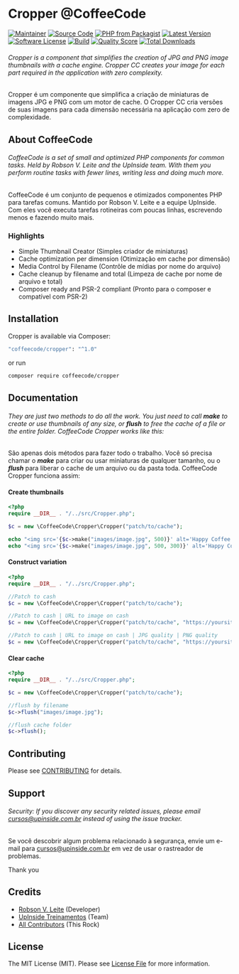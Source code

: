 # Cropper @CoffeeCode

[![Maintainer](http://img.shields.io/badge/maintainer-@robsonvleite-blue.svg?style=flat-square)](https://twitter.com/robsonvleite)
[![Source Code](http://img.shields.io/badge/source-coffeecode/cropper-blue.svg?style=flat-square)](https://github.com/robsonvleite/cropper)
[![PHP from Packagist](https://img.shields.io/packagist/php-v/coffeecode/cropper.svg?style=flat-square)](https://packagist.org/packages/coffeecode/cropper)
[![Latest Version](https://img.shields.io/github/release/robsonvleite/cropper.svg?style=flat-square)](https://github.com/robsonvleite/cropper/releases)
[![Software License](https://img.shields.io/badge/license-MIT-brightgreen.svg?style=flat-square)](LICENSE)
[![Build](https://img.shields.io/scrutinizer/build/g/robsonvleite/cropper.svg?style=flat-square)](https://scrutinizer-ci.com/g/robsonvleite/cropper)
[![Quality Score](https://img.shields.io/scrutinizer/g/robsonvleite/cropper.svg?style=flat-square)](https://scrutinizer-ci.com/g/robsonvleite/cropper)
[![Total Downloads](https://img.shields.io/packagist/dt/coffeecode/cropper.svg?style=flat-square)](https://packagist.org/packages/coffeecode/cropper)

###### Cropper is a component that simplifies the creation of JPG and PNG image thumbnails with a cache engine. Cropper CC creates your image for each part required in the application with zero complexity.

Cropper é um componente que simplifica a criação de miniaturas de imagens JPG e PNG com um motor de cache. O Cropper CC cria versões de suas imagens para cada dimensão necessária na aplicação com zero de complexidade.

## About CoffeeCode

###### CoffeeCode is a set of small and optimized PHP components for common tasks. Held by Robson V. Leite and the UpInside team. With them you perform routine tasks with fewer lines, writing less and doing much more.

CoffeeCode é um conjunto de pequenos e otimizados componentes PHP para tarefas comuns. Mantido por Robson V. Leite e a equipe UpInside. Com eles você executa tarefas rotineiras com poucas linhas, escrevendo menos e fazendo muito mais.

### Highlights

- Simple Thumbnail Creator (Simples criador de miniaturas)
- Cache optimization per dimension (Otimização em cache por dimensão)
- Media Control by Filename (Contrôle de mídias por nome do arquivo)
- Cache cleanup by filename and total (Limpeza de cache por nome de arquivo e total)
- Composer ready and PSR-2 compliant (Pronto para o composer e compatível com PSR-2)

## Installation

Cropper is available via Composer:

```bash
"coffeecode/cropper": "^1.0"
```

or run

```bash
composer require coffeecode/cropper
```

## Documentation

###### They are just two methods to do all the work. You just need to call ***make*** to create or use thumbnails of any size, or ***flush*** to free the cache of a file or the entire folder. CoffeeCode Cropper works like this:

São apenas dois métodos para fazer todo o trabalho. Você só precisa chamar o ***make*** para criar ou usar miniaturas de qualquer tamanho, ou o ***flush*** para liberar o cache de um arquivo ou da pasta toda. CoffeeCode Cropper funciona assim:

#### Create thumbnails

```php
<?php
require __DIR__ . "/../src/Cropper.php";

$c = new \CoffeeCode\Cropper\Cropper("patch/to/cache");

echo "<img src='{$c->make("images/image.jpg", 500)}' alt='Happy Coffee' title='Happy Coffee'>";
echo "<img src='{$c->make("images/image.jpg", 500, 300)}' alt='Happy Coffee' title='Happy Coffee'>";
```

#### Construct variation
```php
<?php
require __DIR__ . "/../src/Cropper.php";

//Patch to cash
$c = new \CoffeeCode\Cropper\Cropper("patch/to/cache");

//Patch to cash | URL to image on cash
$c = new \CoffeeCode\Cropper\Cropper("patch/to/cache", "https://yoursite.com/patch/to/cache");

//Patch to cash | URL to image on cash | JPG quality | PNG quality
$c = new \CoffeeCode\Cropper\Cropper("patch/to/cache", "https://yoursite.com/patch/to/cache", 75, 5);
```

#### Clear cache

```php
<?php
require __DIR__ . "/../src/Cropper.php";

$c = new \CoffeeCode\Cropper\Cropper("patch/to/cache");

//flush by filename
$c->flush("images/image.jpg");

//flush cache folder
$c->flush();
```

## Contributing

Please see [CONTRIBUTING](https://github.com/robsonvleite/cropper/blob/master/CONTRIBUTING.md) for details.

## Support

###### Security: If you discover any security related issues, please email cursos@upinside.com.br instead of using the issue tracker.

Se você descobrir algum problema relacionado à segurança, envie um e-mail para cursos@upinside.com.br em vez de usar o rastreador de problemas.

Thank you

## Credits

- [Robson V. Leite](https://github.com/robsonvleite) (Developer)
- [UpInside Treinamentos](https://github.com/upinside) (Team)
- [All Contributors](https://github.com/robsonvleite/cropper/contributors) (This Rock)

## License

The MIT License (MIT). Please see [License File](https://github.com/robsonvleite/cropper/blob/master/LICENSE) for more information.